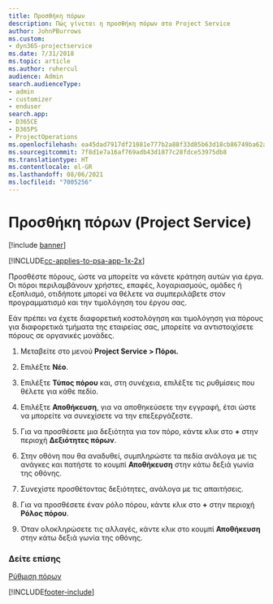 ```yaml
---
title: Προσθήκη πόρων
description: Πώς γίνεται η προσθήκη πόρων στο Project Service
author: JohnPBurrows
ms.custom:
- dyn365-projectservice
ms.date: 7/31/2018
ms.topic: article
ms.author: ruhercul
audience: Admin
search.audienceType:
- admin
- customizer
- enduser
search.app:
- D365CE
- D365PS
- ProjectOperations
ms.openlocfilehash: ea45dad7917df21081e777b2a88f33d85b63d18cb86749ba62a24dfdf48bd939
ms.sourcegitcommit: 7f8d1e7a16af769adb43d1877c28fdce53975db8
ms.translationtype: HT
ms.contentlocale: el-GR
ms.lasthandoff: 08/06/2021
ms.locfileid: "7005256"
---
```

# <a name="add-resources-project-service"></a>Προσθήκη πόρων (Project Service)

[!include [banner](../includes/psa-now-project-operations.md)]

[!INCLUDE[cc-applies-to-psa-app-1x-2x](../includes/cc-applies-to-psa-app-1x-2x.md)]

Προσθέστε πόρους, ώστε να μπορείτε να κάνετε κράτηση αυτών για έργα. Οι πόροι περιλαμβάνουν χρήστες, επαφές, λογαριασμούς, ομάδες ή εξοπλισμό, οτιδήποτε μπορεί να θέλετε να συμπεριλάβετε στον προγραμματισμό και την τιμολόγηση του έργου σας.  
  
Εάν πρέπει να έχετε διαφορετική κοστολόγηση και τιμολόγηση για πόρους για διαφορετικά τμήματα της εταιρείας σας, μπορείτε να αντιστοιχίσετε πόρους σε οργανικές μονάδες.  
  
1.  Μεταβείτε στο μενού **Project Service > Πόροι.**  
  
2.  Επιλέξτε **Νέο**.  
  
3.  Επιλέξτε **Τύπος πόρου** και, στη συνέχεια, επιλέξτε τις ρυθμίσεις που θέλετε για κάθε πεδίο.  
  
4.  Επιλέξτε **Αποθήκευση**, για να αποθηκεύσετε την εγγραφή, έτσι ώστε να μπορείτε να συνεχίσετε να την επεξεργάζεστε.  
  
5.  Για να προσθέσετε μια δεξιότητα για τον πόρο, κάντε κλικ στο **+** στην περιοχή **Δεξιότητες πόρων**.  
  
6.  Στην οθόνη που θα αναδυθεί, συμπληρώστε τα πεδία ανάλογα με τις ανάγκες και πατήστε το κουμπί **Αποθήκευση** στην κάτω δεξιά γωνία της οθόνης.  
  
7.  Συνεχίστε προσθέτοντας δεξιότητες, ανάλογα με τις απαιτήσεις.  
  
8.  Για να προσθέσετε έναν ρόλο πόρου, κάντε κλικ στο **+** στην περιοχή **Ρόλος πόρου**.  
  
9. Όταν ολοκληρώσετε τις αλλαγές, κάντε κλικ στο κουμπί **Αποθήκευση** στην κάτω δεξιά γωνία της οθόνης.  
  
### <a name="see-also"></a>Δείτε επίσης  
 [Ρύθμιση πόρων](../psa/set-up-resources.md)


[!INCLUDE[footer-include](../includes/footer-banner.md)]